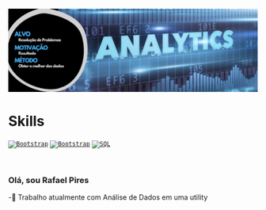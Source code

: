 <a href="https://github.com/Rafa-Pires">![Rafa-Pires](./Rafa.jpg)</a>

##
<h1 align="left"> Skills </h1>
<p align="left">
  <code><a href="https://img.shields.io/badge/Python-3776AB?style=for-the-badge&logo=python&logoColor=white"><img alt="Bootstrap" title="Bootstrap" src="https://img.shields.io/badge/Python-3776AB?style=for-the-badge&logo=python&logoColor=white" height="42"></a></code>  
  <code><a href="https://www.r-project.org/"><img alt="Bootstrap" title="Bootstrap" src="https://img.shields.io/badge/R-276DC3?style=for-the-badge&logo=r&logoColor=white" height="42"></a></code>
<code><a href="https://img.shields.io/badge/Python-3776AB?style=for-the-badge&logo=python&logoColor=white"><img alt="SQL" title="SQL" src="https://github.com/Rafa-Pires/Rafa-Pires/servidor-sql.png" height="42" width = "42"></a></code>  
</p>
<br>


### Olá, sou Rafael Pires

-🔌 Trabalho atualmente com Análise de Dados em uma utility

